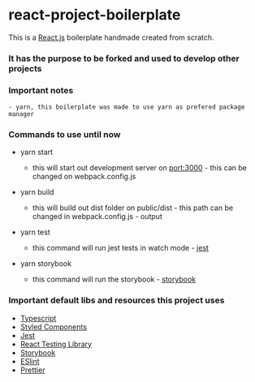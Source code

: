 # react-project-boilerplate
This is a [React.js](https://reactjs.org/docs/getting-started.html) boilerplate handmade created from scratch.
### It has the purpose to be forked and used to develop other projects

### Important notes
    - yarn, this boilerplate was made to use yarn as prefered package manager
### Commands to use until now

- yarn start
  - this will start out development server on [port:3000](http://localhost:3000/) - this can be changed on webpack.config.js

- yarn build
  - this will build out dist folder on public/dist - this path can be changed in webpack.config.js - output

- yarn test
  - this command will run jest tests in watch mode - [jest](https://jestjs.io/pt-BR/)

- yarn storybook
  - this command will run the storybook - [storybook](https://storybook.js.org/)


### Important default libs and resources this project uses

  - [Typescript](https://www.typescriptlang.org/)
  - [Styled Components](https://styled-components.com/)
  - [Jest](https://jestjs.io/pt-BR/)
  - [React Testing Library](https://testing-library.com/docs/react-testing-library/intro/)
  - [Storybook](https://storybook.js.org/)
  - [ESlint](https://eslint.org/)
  - [Prettier](https://prettier.io/)
    